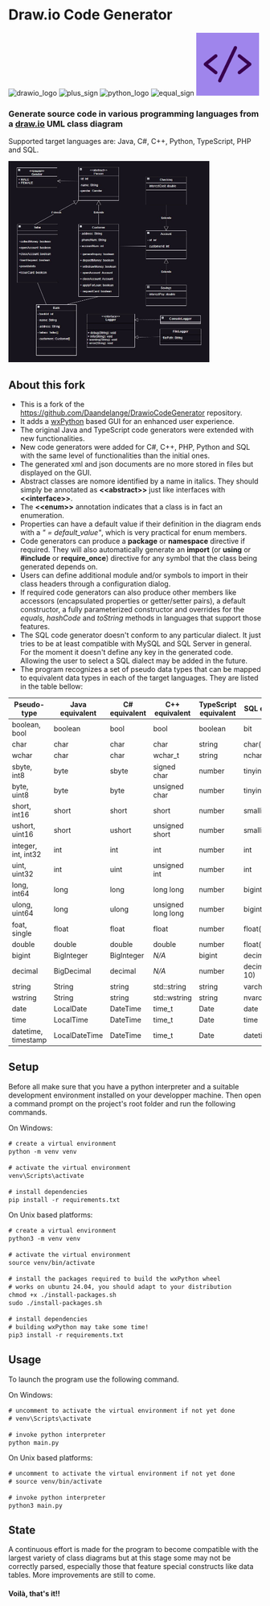 # Draw.io Code Generator

<div>
    <img src="./github_assets/drawio.jpg" width="125" height="125" alt="drawio_logo">
    <img src="./github_assets/plus.png" width="125" height="125" alt="plus_sign"/>
    <img src="./github_assets/python.png" width="125" height="125" alt="python_logo">
    <img src="./github_assets/equal.png" width="125" height="125" alt="equal_sign">
    <img src="./github_assets/code.png" width="125" height="125" alt="code_logo">
</div>

### Generate source code in various programming languages from a [draw.io](https://draw.io/) UML class diagram

Supported target languages are: Java, C#, C++, Python, TypeScript, PHP and SQL.

<div>
    <img src="./github_assets/simple_class_diagram.jpg" width="400" height="400" alt="class_diagram"/>
</div>

## About this fork

* This is a fork of the https://github.com/Daandelange/DrawioCodeGenerator repository. 
* It adds a [wxPython](https://wxpython.org/) based GUI for an enhanced user experience.
* The original Java and TypeScript code generators were extended with new functionalities. 
* New code generators were added for C#, C++, PHP, Python and SQL with the same level of functionalities than the initial ones.
* The generated xml and json documents are no more stored in files but displayed on the GUI.
* Abstract classes are nomore identified by a name in italics. They should simply be annotated as **\<\<abstract\>\>** just like interfaces with **\<\<interface\>\>**.
* The **\<\<enum\>\>** annotation indicates that a class is in fact an enumeration.
* Properties can have a default value if their definition in the diagram ends with a _" = default_value"_, which is very practical for enum members.
* Code generators can produce a **package** or **namespace** directive if required. They will also automatically generate an **import** (or **using** or **#include** or **require_once**) directive for any symbol that the class being generated depends on.
* Users can define additional module and/or symbols to import in their class headers through a configuration dialog.
* If required code generators can also produce other members like accessors (encapsulated properties or getter/setter pairs), a default constructor, a fully parameterized constructor and overrides for the _equals_, _hashCode_ and _toString_ methods in languages that support those features.
* The SQL code generator doesn't conform to any particular dialect. It just tries to be at least compatible with MySQL and SQL Server in general. For the moment it doesn't define any key in the generated code. Allowing the user to select a SQL dialect may be added in the future.
* The program recognizes a set of pseudo data types that can be mapped to equivalent data types in each of the target languages. They are listed in the table bellow:

|Pseudo-type|Java equivalent|C# equivalent|C++ equivalent|TypeScript equivalent|SQL equivalent|
|-|-|-|-|-|-|
|boolean, bool|boolean|bool|bool|boolean|bit|
|char|char|char|char|string|char(1)|
|wchar|char|char|wchar_t|string|nchar(1)|
|sbyte, int8|byte|sbyte|signed char|number|tinyint|
|byte, uint8|byte|byte|unsigned char|number|tinyint|
|short, int16|short|short|short|number|smallint|
|ushort, uint16|short|ushort|unsigned short|number|smallint|
|integer, int, int32|int|int|int|number|int|
|uint, uint32|int|uint|unsigned int|number|int|
|long, int64|long|long|long long|number|bigint|
|ulong, uint64|long|ulong|unsigned long long|number|bigint|
|foat, single|float|float|float|number|float(24)|
|double|double|double|double|number|float(53)|
|bigint|BigInteger|BigInteger|_N/A_|bigint|decimal(30, 0)|
|decimal|BigDecimal|decimal|_N/A_|number|decimal(30, 10)|
|string|String|string|std::string|string|varchar(2000)|
|wstring|String|string|std::wstring|string|nvarchar(2000)|
|date|LocalDate|DateTime|time_t|Date|date|
|time|LocalTime|DateTime|time_t|Date|time|
|datetime, timestamp|LocalDateTime|DateTime|time_t|Date|datetime|

## Setup

Before all make sure that you have a python interpreter and a suitable development environment installed on your developper machine.
Then open a command prompt on the project's root folder and run the following commands. 

On Windows:

```shell
# create a virtual environment
python -m venv venv

# activate the virtual environment
venv\Scripts\activate

# install dependencies
pip install -r requirements.txt
```

On Unix based platforms:

```shell
# create a virtual environment
python3 -m venv venv

# activate the virtual environment
source venv/bin/activate

# install the packages required to build the wxPython wheel
# works on ubuntu 24.04, you should adapt to your distribution
chmod +x ./install-packages.sh 
sudo ./install-packages.sh

# install dependencies
# building wxPython may take some time!
pip3 install -r requirements.txt
```

## Usage

To launch the program use the following command.

On Windows:

```shell
# uncomment to activate the virtual environment if not yet done
# venv\Scripts\activate

# invoke python interpreter
python main.py
```

On Unix based platforms:

```shell
# uncomment to activate the virtual environment if not yet done
# source venv/bin/activate

# invoke python interpreter
python3 main.py
```

## State

A continuous effort is made for the program to become compatible with the largest variety of class diagrams but at this stage
some may not be correctly parsed, especially those that feature special constructs like data tables.
More improvements are still to come.

#### Voilà, that's it!!
